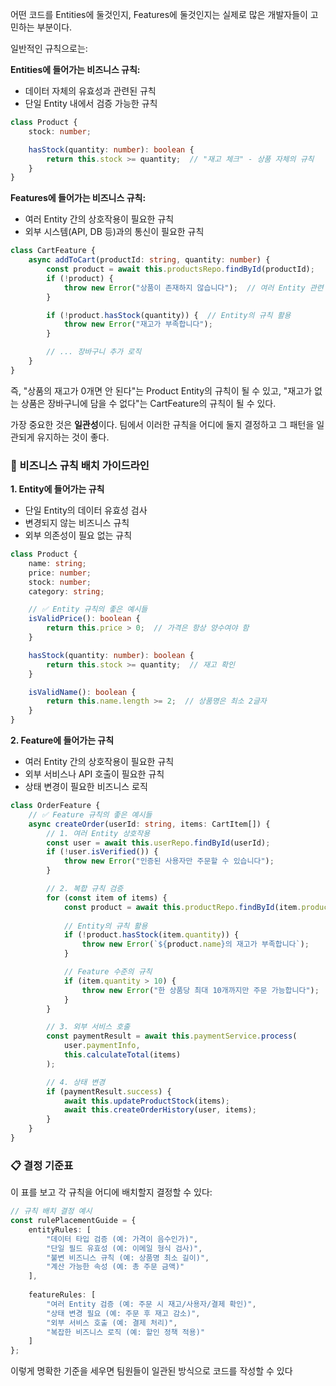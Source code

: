 어떤 코드를 Entities에 둘것인지, Features에 둘것인지는 실제로 많은 개발자들이 고민하는 부분이다.

일반적인 규칙으로는:

**Entities에 들어가는 비즈니스 규칙:**
- 데이터 자체의 유효성과 관련된 규칙
- 단일 Entity 내에서 검증 가능한 규칙
```typescript
class Product {
    stock: number;

    hasStock(quantity: number): boolean {
        return this.stock >= quantity;  // "재고 체크" - 상품 자체의 규칙
    }
}
```

**Features에 들어가는 비즈니스 규칙:**
- 여러 Entity 간의 상호작용이 필요한 규칙
- 외부 시스템(API, DB 등)과의 통신이 필요한 규칙
```typescript
class CartFeature {
    async addToCart(productId: string, quantity: number) {
        const product = await this.productsRepo.findById(productId);
        if (!product) {
            throw new Error("상품이 존재하지 않습니다");  // 여러 Entity 관련 규칙
        }

        if (!product.hasStock(quantity)) {  // Entity의 규칙 활용
            throw new Error("재고가 부족합니다");
        }

        // ... 장바구니 추가 로직
    }
}
```

즉, "상품의 재고가 0개면 안 된다"는 Product Entity의 규칙이 될 수 있고, "재고가 없는 상품은 장바구니에 담을 수 없다"는 CartFeature의 규칙이 될 수 있다.

가장 중요한 것은 **일관성**이다. 팀에서 이러한 규칙을 어디에 둘지 결정하고 그 패턴을 일관되게 유지하는 것이 좋다.

### 🎯 비즈니스 규칙 배치 가이드라인

**1. Entity에 들어가는 규칙**
- 단일 Entity의 데이터 유효성 검사
- 변경되지 않는 비즈니스 규칙
- 외부 의존성이 필요 없는 규칙

```typescript
class Product {
    name: string;
    price: number;
    stock: number;
    category: string;

    // ✅ Entity 규칙의 좋은 예시들
    isValidPrice(): boolean {
        return this.price > 0;  // 가격은 항상 양수여야 함
    }

    hasStock(quantity: number): boolean {
        return this.stock >= quantity;  // 재고 확인
    }

    isValidName(): boolean {
        return this.name.length >= 2;  // 상품명은 최소 2글자
    }
}
```

**2. Feature에 들어가는 규칙**
- 여러 Entity 간의 상호작용이 필요한 규칙
- 외부 서비스나 API 호출이 필요한 규칙
- 상태 변경이 필요한 비즈니스 로직

```typescript
class OrderFeature {
    // ✅ Feature 규칙의 좋은 예시들
    async createOrder(userId: string, items: CartItem[]) {
        // 1. 여러 Entity 상호작용
        const user = await this.userRepo.findById(userId);
        if (!user.isVerified()) {
            throw new Error("인증된 사용자만 주문할 수 있습니다");
        }

        // 2. 복합 규칙 검증
        for (const item of items) {
            const product = await this.productRepo.findById(item.productId);
            
            // Entity의 규칙 활용
            if (!product.hasStock(item.quantity)) {
                throw new Error(`${product.name}의 재고가 부족합니다`);
            }

            // Feature 수준의 규칙
            if (item.quantity > 10) {
                throw new Error("한 상품당 최대 10개까지만 주문 가능합니다");
            }
        }

        // 3. 외부 서비스 호출
        const paymentResult = await this.paymentService.process(
            user.paymentInfo,
            this.calculateTotal(items)
        );

        // 4. 상태 변경
        if (paymentResult.success) {
            await this.updateProductStock(items);
            await this.createOrderHistory(user, items);
        }
    }
}
```

### 📋 결정 기준표

이 표를 보고 각 규칙을 어디에 배치할지 결정할 수 있다:

```typescript
// 규칙 배치 결정 예시
const rulePlacementGuide = {
    entityRules: [
        "데이터 타입 검증 (예: 가격이 음수인가)",
        "단일 필드 유효성 (예: 이메일 형식 검사)",
        "불변 비즈니스 규칙 (예: 상품명 최소 길이)",
        "계산 가능한 속성 (예: 총 주문 금액)"
    ],
    
    featureRules: [
        "여러 Entity 검증 (예: 주문 시 재고/사용자/결제 확인)",
        "상태 변경 필요 (예: 주문 후 재고 감소)",
        "외부 서비스 호출 (예: 결제 처리)",
        "복잡한 비즈니스 로직 (예: 할인 정책 적용)"
    ]
};
```

이렇게 명확한 기준을 세우면 팀원들이 일관된 방식으로 코드를 작성할 수 있다